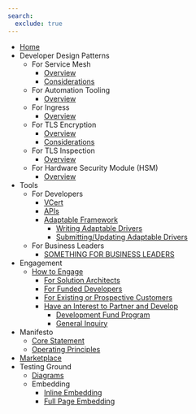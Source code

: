 ```yaml
---
search:
  exclude: true
---
```


- [Home](index.md)
- Developer Design Patterns
    - For Service Mesh
        - [Overview](design-patterns/for-service-mesh/overview-service-mesh.md)
        - [Considerations](design-patterns/for-service-mesh/considerations-service-mesh.md)
    - For Automation Tooling
        - [Overview](#)
    - For Ingress
        - [Overview](design-patterns/for-ingress/overview-ingress.md)
    - For TLS Encryption
        - [Overview](design-patterns/for-tls-encryption/overview-tls-encryption.md)
        - [Considerations](design-patterns/for-tls-encryption/considerations-tls-encryption.md)
    - For TLS Inspection
        - [Overview](design-patterns/for-tls-inspection/overview-tls-inspection.md)
    - For Hardware Security Module (HSM)
        - [Overview](design-patterns/for-hsm/overview-hsm.md)
- Tools
    - For Developers
        - [VCert](tools/vcert/overview-vcert.md)
        - [APIs](tools/api/overview-api.md)
        - [Adaptable Framework](tools/adaptable-framework/overview-adaptable-framework.md)
            - [Writing Adaptable Drivers](tools/adaptable-framework/writing-adaptable-drivers.md)
            - [Submitting/Updating Adaptable Drivers](tools/adaptable-framework/submitting-your-adaptable-driver.md)
    - For Business Leaders
        - [SOMETHING FOR BUSINESS LEADERS](#)
- Engagement
    - [How to Engage](engagement/how-to-engage.md)
        - [For Solution Architects](engagement/solution-architects.md)
        - [For Funded Developers](engagement/funded-developers.md)
        - [For Existing or Prospective Customers](engagement/customers.md)
        - [Have an Interest to Partner and Develop](engagement/prospective-developers.md)
            - [Development Fund Program](programs/devfund.md)
            - [General Inquiry](engagement/general-inquiry.md)
- Manifesto
    - [Core Statement](manifesto/statements.md)
    - [Operating Principles](manifesto/operating-principles.md)
- [Marketplace](https://marketplace.venafi.com/)
- Testing Ground
    - [Diagrams](testing-ground/testing-diagrams.md)
    - Embedding
        - [Inline Embedding](testing-ground/testing-inline-embeds.md)
        - [Full Page Embedding](testing-ground/testing-fullpage-embeds.md)